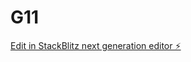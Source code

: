 # G11

[Edit in StackBlitz next generation editor ⚡️](https://stackblitz.com/~/github.com/Sanja-max/G11)
